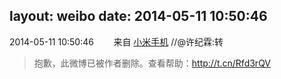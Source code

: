 layout: weibo
date: 2014-05-11 10:50:46
---
<meta name="referrer" content="no-referrer" />

2014-05-11 10:50:46  &nbsp;&nbsp;&nbsp;&nbsp;&nbsp;&nbsp; 来自 <a href="http://app.weibo.com/t/feed/22zMnn" rel="nofollow">小米手机</a>
//@许纪霖:转
>  抱歉，此微博已被作者删除。查看帮助：http://t.cn/Rfd3rQV
